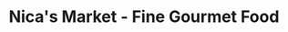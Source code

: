 ---
title: "Nica's Market - Fine Gourmet Food"
url: /new-haven/nicas-market-fine-gourmet-food/
shop: convenience
---